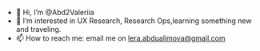 - 👋 Hi, I’m @Abd2Valeriia
- 👀 I’m interested in UX Research, Research Ops,learning something new and traveling.
- 📫 How to reach me: email me on lera.abdualimova@gmail.com

<!---
Abd2Valeriia/Abd2Valeriia is a ✨ special ✨ repository because its `README.md` (this file) appears on your GitHub profile.
You can click the Preview link to take a look at your changes.
--->
